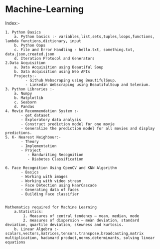 # Machine-Learning
Index:-
   
    1. Python Basics
        a. Python basics :- variables,list,sets,tuples,loops,functions, lambda functions,dictionary, input
        b. Python Oops
        c. File and Error Handling - hello.txt, something.txt, data.json,created.json
        d. Iteration Protocol and Generators
    2.Data Acquisition
        a. Data Acquisition using Beautiful Soup 
        b. Data Acquisition using Web APIs
        Projects:-
             - Github Webscraping using BeautifulSoup.
             - Linkedin Webscraping using BeautifulSoup and Selenium.
    3. Python Libraries :-
        a. Numpy
        b. Matplotlib
        c. Seaborn
        d. Pandas
    4. Movie Recommendation System :-
           - get dataset
           - Exploratory data analysis
           - Construct prediction model for one movie
           - Generalize the prediction model for all movies and display predictions.
    5. K- Nearest Neighbour:-
           - Theory
           - Implementation
           - Project 
              - Handwriting Recognition
              - Diabetes Classification
           
    6. Face Recognition Using OpenCV and KNN Algorithm
           - Basics
           - Working with images
           - Working with video stream
           - Face Detection using HaarCascade
           - Generating data of faces
           - Building Face classifier
    
           
    Mathematics required for Machine Learning
        a.Statistics:
            1. Measures of central tendency – mean, median, mode
            2. measures of dispersion – mean deviation, standard deviation, quartile deviation, skewness and kurtosis.
        b. Linear Algebra :- scalars,vectors,matrices,tensors.transpose,broadcasting,matrix multiplication, hadamard product,norms,determinants, solving linear equations
    

